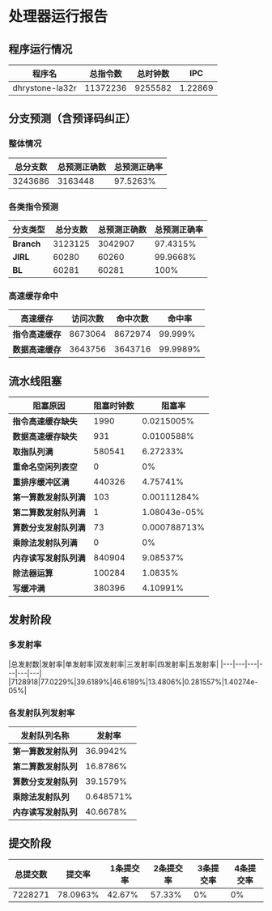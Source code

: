 # 处理器运行报告
## 程序运行情况
|程序名|总指令数|总时钟数|IPC|
|---|---|---|---|
|dhrystone-la32r|11372236|9255582|1.22869|

## 分支预测（含预译码纠正）
### 整体情况
|总分支数|总预测正确数|总预测正确率|
|---|---|---|
|3243686|3163448|97.5263%|

### 各类指令预测
|分支类型|总分支数|总预测正确数|总预测正确率|
|---|---|---|---|
|**Branch**| 3123125 | 3042907 | 97.4315%|
|**JIRL**| 60280 | 60260 | 99.9668%|
|**BL**| 60281 | 60281 | 100%|

### 高速缓存命中
|高速缓存|访问次数|命中次数|命中率|
|---|---|---|---|
|**指令高速缓存**| 8673064 | 8672974 | 99.999%|
|**数据高速缓存**| 3643756 | 3643716 | 99.9989%|
## 流水线阻塞
|阻塞原因|阻塞时钟数|阻塞率|
|---|---|---|
|**指令高速缓存缺失**| 1990 | 0.0215005%|
|**数据高速缓存缺失**| 931 | 0.0100588%|
|**取指队列满**| 580541 | 6.27233%|
|**重命名空闲列表空**|0 | 0%|
|**重排序缓冲区满**|440326 | 4.75741%|
|**第一算数发射队列满**|103 | 0.00111284%|
|**第二算数发射队列满**|1 | 1.08043e-05%|
|**算数分支发射队列满**|73 | 0.000788713%|
|**乘除法发射队列满**|0 | 0%|
|**内存读写发射队列满**|840904 | 9.08537%|
|**除法器运算**|100284 | 1.0835%|
|**写缓冲满**|380396 | 4.10991%|

## 发射阶段
### 多发射率
|总发射数|发射率|单发射率|双发射率|三发射率|四发射率|五发射率|
|---|---|---|---|---|---|
|7128918|77.0229%|39.6189%|46.6189%|13.4806%|0.281557%|1.40274e-05%|

### 各发射队列发射率
|发射队列名称|发射率|
|---|---|
|**第一算数发射队列**|36.9942%|
|**第二算数发射队列**|16.8786%|
|**算数分支发射队列**|39.1579%|
|**乘除法发射队列**|0.648571%|
|**内存读写发射队列**|40.6678%|

## 提交阶段
|总提交数|提交率|1条提交率|2条提交率|3条提交率|4条提交率|
|---|---|---|---|---|---|
|7228271|78.0963%|42.67%|57.33%|0%|0%|
